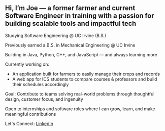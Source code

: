 ## Hi, I’m Joe — a former farmer and current Software Engineer in training with a passion for building scalable tools and impactful tech

Studying Software Engineering @ UC Irvine (B.S.)

Previously earned a B.S. in Mechanical Engineering @ UC Irvine

Building in Java, Python, C++, and JavaScript — and always learning more

Currently working on:
- An application built for farmers to easily manage their crops and records
- A web app for ICS students to compare courses & professors and build their schedules accordingly

Goal: Contribute to teams solving real-world problems through thoughtful design, customer focus, and ingenuity

Open to internships and software roles where I can grow, learn, and make meaningful contributions

Let's Connect: [LinkedIn](https://www.linkedin.com/in/joerogers212/)
